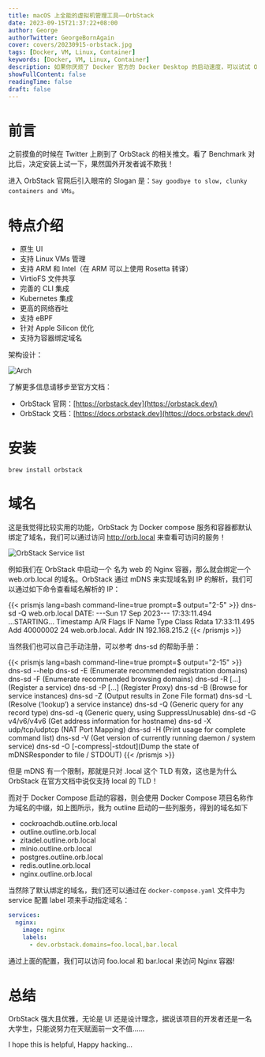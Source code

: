 ```yaml
---
title: macOS 上全能的虚拟机管理工具——OrbStack
date: 2023-09-15T21:37:22+08:00
author: George
authorTwitter: GeorgeBornAgain
cover: covers/20230915-orbstack.jpg
tags: [Docker, VM, Linux, Container]
keywords: [Docker, VM, Linux, Container]
description: 如果你厌烦了 Docker 官方的 Docker Desktop 的启动速度，可以试试 OrbStack
showFullContent: false
readingTime: false
draft: false
---
```


# 前言

之前摸鱼的时候在 Twitter 上刷到了 OrbStack 的相关推文。看了 Benchmark 对比后，决定安装上试一下，果然国外开发者诚不欺我！

进入 OrbStack 官网后引入眼帘的 Slogan 是：`Say goodbye to slow, clunky containers and VMs`。

# 特点介绍

* 原生 UI
* 支持 Linux VMs 管理
* 支持 ARM 和 Intel（在 ARM 可以上使用 Rosetta 转译）
* VirtioFS 文件共享
* 完善的 CLI 集成
* Kubernetes 集成
* 更高的网络吞吐
* 支持 eBPF
* 针对 Apple Silicon 优化
* 支持为容器绑定域名

架构设计：

![Arch](/article/20230915-orbstack-arch-light.png)

了解更多信息请移步至官方文档：

* OrbStack 官网：[https://orbstack.dev](https://orbstack.dev/)
* OrbStack 文档：[https://docs.orbstack.dev](https://docs.orbstack.dev/)

# 安装

```shell
brew install orbstack
```

# 域名

这是我觉得比较实用的功能，OrbStack 为 Docker compose 服务和容器都默认绑定了域名，我们可以通过访问 http://orb.local 来查看可访问的服务！

![OrbStack Service list](/article/20230917-orb-loal-list.png)

例如我们在 OrbStack 中启动一个 名为 web 的 Nginx 容器，那么就会绑定一个 web.orb.local 的域名。OrbStack 通过 mDNS 来实现域名到 IP 的解析，我们可以通过如下命令查看域名解析的 IP：

{{< prismjs lang=bash command-line=true prompt=$ output="2-5" >}}
dns-sd -Q web.orb.local
DATE: ---Sun 17 Sep 2023---
17:33:11.494  ...STARTING...
Timestamp     A/R  Flags         IF  Name                        Type   Class  Rdata
17:33:11.495  Add  40000002      24  web.orb.local.              Addr   IN     192.168.215.2
{{< /prismjs >}}

当然我们也可以自己手动注册，可以参考 dns-sd 的帮助手册：

{{< prismjs lang=bash command-line=true prompt=$ output="2-15" >}}
dns-sd --help
dns-sd -E                          (Enumerate recommended registration domains)
dns-sd -F                          (Enumerate recommended browsing     domains)
dns-sd -R <Name> <Type> <Domain> <Port> [<TXT>...]         (Register a service)
dns-sd -P <Name> <Type> <Domain> <Port> <Host> <IP> [<TXT>...] (Register Proxy)
dns-sd -B        <Type> <Domain>                 (Browse for service instances)
dns-sd -Z        <Type> <Domain>           (Output results in Zone File format)
dns-sd -L <Name> <Type> <Domain>        (Resolve (‘lookup’) a service instance)
dns-sd -Q <name> <rrtype> <rrclass>         (Generic query for any record type)
dns-sd -q <name> <rrtype> <rrclass>     (Generic query, using SuppressUnusable)
dns-sd -G v4/v6/v4v6 <hostname>          (Get address information for hostname)
dns-sd -X udp/tcp/udptcp <IntPort> <ExtPort> <TTL>           (NAT Port Mapping)
dns-sd -H                               (Print usage for complete command list)
dns-sd -V            (Get version of currently running daemon / system service)
dns-sd -O [-compress|-stdout](Dump the state of mDNSResponder to file / STDOUT)
{{< /prismjs >}}

但是 mDNS 有一个限制，那就是只对 .local 这个 TLD 有效，这也是为什么 OrbStack 在官方文档中说仅支持 local 的 TLD！

而对于 Docker Compose 启动的容器，则会使用 Docker Compose 项目名称作为域名的中缀，如上图所示，我为 outline 启动的一些列服务，得到的域名如下

* cockroachdb.outline.orb.local
* outline.outline.orb.local
* zitadel.outline.orb.local
* minio.outline.orb.local
* postgres.outline.orb.local
* redis.outline.orb.local
* nginx.outline.orb.local

当然除了默认绑定的域名，我们还可以通过在 `docker-compose.yaml` 文件中为 service 配置 label 项来手动指定域名：

```yaml
services:
  nginx:
    image: nginx
    labels:
      - dev.orbstack.domains=foo.local,bar.local
```

通过上面的配置，我们可以访问 foo.local 和 bar.local 来访问 Nginx 容器!

# 总结

OrbStack 强大且优雅，无论是 UI 还是设计理念，据说该项目的开发者还是一名大学生，只能说努力在天赋面前一文不值……

I hope this is helpful, Happy hacking...
